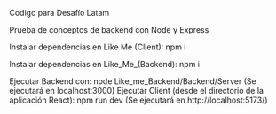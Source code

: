 Codigo para Desafío Latam

Prueba de conceptos de backend con Node y Express

Instalar dependencias en Like Me (Client): 
    npm i 

Instalar dependencias en Like_Me_(Backend): 
    npm i 

Ejecutar Backend con:
    node Like_me_Backend/Backend/Server (Se ejecutará en localhost:3000)
Ejecutar Client (desde el directorio de la aplicación React):
    npm run dev (Se ejecutará en http://localhost:5173/)